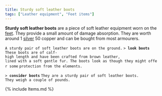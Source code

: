 ```yaml
---
title: Sturdy soft leather boots
tags: ["Leather equipment", "Feet items"]
---
```

**Sturdy soft leather boots** are a piece of soft leather equipment worn
on the [feet](feet "wikilink"). They provide a small amount of damage
absorption. They are worth around 1 [silver](silver "wikilink") 50
copper and can be bought from most armourers.

`A sturdy pair of soft leather boots are on the ground.`
`> `**`look boots`**
`These boots are of calf-high length and have been crafted from brown leather,`
`lined with a soft gentle fur. The boots look as though they might offer some`
`protection from the elements.`

`> `**`consider boots`**
`They are a sturdy pair of soft leather boots.`
`They weigh a couple of pounds.`

{% include Items.md %}
